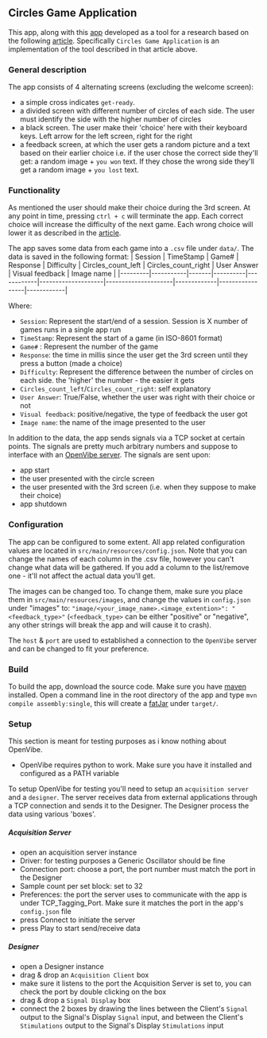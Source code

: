 ## Circles Game Application

This app, along with this [app](https://github.com/AvihaiAdler/LettersGame) developed as a tool for a research based on the following [article](https://www.researchgate.net/publication/23151714_Vrticka_P_Andersson_F_Grandjean_D_Sander_D_Vuilleumier_P_Individual_attachment_style_modulates_human_amygdala_and_striatum_activation_during_social_appraisal_PLoS_ONE_3_e2868). Specifically `Circles Game Application` is an implementation of the tool described in that article above.

### General description

The app consists of 4 alternating screens (excluding the welcome screen):

- a simple cross indicates `get-ready`.
- a divided screen with different number of circles of each side. The user must identify the side with the higher number of circles
- a black screen. The user make their 'choice' here with their keyboard keys. Left arrow for the left screen, right for the right
- a feedback screen, at which the user gets a random picture and a text based on their earlier choice i.e. if the user chose the correct side they'll get: a random image + `you won` text. If they chose the wrong side they'll get a random image + `you lost` text.

### Functionality

As mentioned the user should make their choice during the 3rd screen.
At any point in time, pressing `ctrl + c` will terminate the app.
Each correct choice will increase the difficulty of the next game. Each wrong choice will lower it as described in the [article](https://www.researchgate.net/publication/23151714_Vrticka_P_Andersson_F_Grandjean_D_Sander_D_Vuilleumier_P_Individual_attachment_style_modulates_human_amygdala_and_striatum_activation_during_social_appraisal_PLoS_ONE_3_e2868).

The app saves some data from each game into a `.csv` file under `data/`. The data is saved in the following format:
| Session | TimeStamp | Game# | Response | Difficulty | Circles_count_left | Circles_count_right | User Answer | Visual feedback | Image name |
|---------|-----------|-------|----------|------------|--------------------|---------------------|-------------|-----------------|------------|

Where:

- `Session`: Represent the start/end of a session. Session is X number of games runs in a single app run
- `TimeStamp`: Represent the start of a game (in ISO-8601 format)
- `Game#` : Represent the number of the game
- `Response`: the time in millis since the user get the 3rd screen until they press a button (made a choice)
- `Difficulty`: Represent the difference between the number of circles on each side. the 'higher' the number - the easier it gets
- `Circles_count_left`/`Circles_count_right`: self explanatory
- `User Answer`: True/False, whether the user was right with their choice or not
- `Visual feedback`: positive/negative, the type of feedback the user got
- `Image name`: the name of the image presented to the user

In addition to the data, the app sends signals via a TCP socket at certain points. The signals are pretty much arbitrary numbers and suppose to interface with an [OpenVibe server](http://openvibe.inria.fr/).
The signals are sent upon:

- app start
- the user presented with the circle screen
- the user presented with the 3rd screen (i.e. when they suppose to make their choice)
- app shutdown

### Configuration

The app can be configured to some extent. All app related configuration values are located in `src/main/resources/config.json`.
Note that you can change the names of each column in the .csv file, however you can't change what data will be gathered. If you add a column to the list/remove one - it'll not affect the actual data you'll get.

The images can be changed too. To change them, make sure you place them in `src/main/resources/images`, and change the values in `config.json` under "images" to: `"image/<your_image_name>.<image_extention>": "<feedback_type>"` (`<feedback_type>` can be either "positive" or "negative", any other strings will break the app and will cause it to crash).

The `host` & `port` are used to established a connection to the `OpenVibe` server and can be changed to fit your preference.

### Build

To build the app, download the source code. Make sure you have [maven](https://maven.apache.org/download.cgi) installed. Open a command line in the root directory of the app and type `mvn compile assembly:single`, this will create a [fatJar](https://stackoverflow.com/questions/19150811/what-is-a-fat-jar) under `target/`.

### Setup

This section is meant for testing purposes as i know nothing about OpenVibe.

- OpenVibe requires python to work. Make sure you have it installed and configured as a PATH variable

To setup OpenVibe for testing you'll need to setup an `acquisition server` and a `designer`. The server
receives data from external applications through a TCP connection and sends it to the Designer. The Designer
process the data using various 'boxes'.

##### Acquisition Server

- open an acquisition server instance
- Driver: for testing purposes a Generic Oscillator should be fine
- Connection port: choose a port, the port number must match the port in the Designer
- Sample count per set block: set to 32
- Preferences: the port the server uses to communicate with the app is under TCP_Tagging_Port. Make sure it matches the port in the app's `config.json` file
- press Connect to initiate the server
- press Play to start send/receive data

##### Designer

- open a Designer instance
- drag & drop an `Acquisition Client` box
- make sure it listens to the port the Acquisition Server is set to, you can check the port by double clicking on the box
- drag & drop a `Signal Display` box
- connect the 2 boxes by drawing the lines between the Client's `Signal` output to the Signal's
  Display `Signal` input, and between the Client's `Stimulations` output to the Signal's Display `Stimulations`
  input
